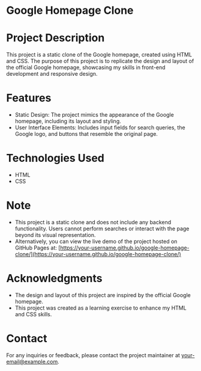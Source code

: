 # Google Homepage Clone

# Project Description
This project is a static clone of the Google homepage, created using HTML and CSS. The purpose of this project is to replicate the design and layout of the official Google homepage, showcasing my skills in front-end development and responsive design.

# Features
- Static Design: The project mimics the appearance of the Google homepage, including its layout and styling.
- User Interface Elements: Includes input fields for search queries, the Google logo, and buttons that resemble the original page.

# Technologies Used
- HTML
- CSS

# Note
- This project is a static clone and does not include any backend functionality. Users cannot perform searches or interact with the page beyond its visual representation.
- Alternatively, you can view the live demo of the project hosted on GitHub Pages at: 
[https://your-username.github.io/google-homepage-clone/](https://your-username.github.io/google-homepage-clone/)

# Acknowledgments
- The design and layout of this project are inspired by the official Google homepage.
- This project was created as a learning exercise to enhance my HTML and CSS skills.

# Contact
For any inquiries or feedback, please contact the project maintainer at [your-email@example.com](mailto:your-email@example.com).
